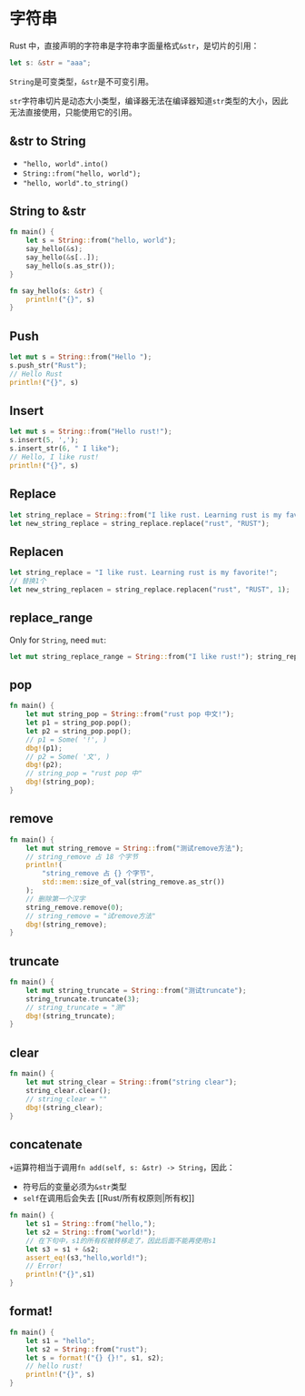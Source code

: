 # 字符串

Rust 中，直接声明的字符串是字符串字面量格式`&str`，是切片的引用：

```rust
let s: &str = "aaa";
```

`String`是可变类型，`&str`是不可变引用。

`str`字符串切片是动态大小类型，编译器无法在编译器知道`str`类型的大小，因此无法直接使用，只能使用它的引用。

## &str to String

- `"hello, world".into()`
- `String::from("hello, world");`
- `"hello, world".to_string()`

## String to &str

```rust
fn main() {
    let s = String::from("hello, world");
    say_hello(&s);
    say_hello(&s[..]);
    say_hello(s.as_str());
}

fn say_hello(s: &str) {
    println!("{}", s)
}
```

## Push

```rust
let mut s = String::from("Hello ");
s.push_str("Rust");
// Hello Rust
println!("{}", s)
```

## Insert

```rust
let mut s = String::from("Hello rust!");
s.insert(5, ',');
s.insert_str(6, " I like");
// Hello, I like rust!
println!("{}", s)
```

## Replace

```rust
let string_replace = String::from("I like rust. Learning rust is my favorite!"); 
let new_string_replace = string_replace.replace("rust", "RUST");
```

## Replacen

```rust
let string_replace = "I like rust. Learning rust is my favorite!";
// 替换1个
let new_string_replacen = string_replace.replacen("rust", "RUST", 1);
```

## replace_range

Only for `String`, need `mut`:

```rust
let mut string_replace_range = String::from("I like rust!"); string_replace_range.replace_range(7..8, "R");
```

## pop

```rust
fn main() { 
    let mut string_pop = String::from("rust pop 中文!"); 
    let p1 = string_pop.pop(); 
    let p2 = string_pop.pop(); 
    // p1 = Some( '!', ) 
    dbg!(p1); 
    // p2 = Some( '文', ) 
    dbg!(p2); 
    // string_pop = "rust pop 中"
    dbg!(string_pop); 
}
```

## remove

```rust
fn main() {
    let mut string_remove = String::from("测试remove方法");
    // string_remove 占 18 个字节
    println!(
        "string_remove 占 {} 个字节",
        std::mem::size_of_val(string_remove.as_str())
    );
    // 删除第一个汉字
    string_remove.remove(0);
    // string_remove = "试remove方法"
    dbg!(string_remove);
}
```

## truncate

```rust
fn main() {
    let mut string_truncate = String::from("测试truncate");
    string_truncate.truncate(3);
    // string_truncate = "测"
    dbg!(string_truncate);
}
```

## clear

```rust
fn main() {
    let mut string_clear = String::from("string clear");
    string_clear.clear();
    // string_clear = ""
    dbg!(string_clear);
}
```

## concatenate

`+`运算符相当于调用`fn add(self, s: &str) -> String`，因此：

- 符号后的变量必须为`&str`类型
- `self`在调用后会失去 [[Rust/所有权原则|所有权]]

```rust
fn main() {
    let s1 = String::from("hello,");
    let s2 = String::from("world!");
    // 在下句中，s1的所有权被转移走了，因此后面不能再使用s1
    let s3 = s1 + &s2;
    assert_eq!(s3,"hello,world!");
    // Error!
    println!("{}",s1)
}
```

## format!

```rust
fn main() {
    let s1 = "hello";
    let s2 = String::from("rust");
    let s = format!("{} {}!", s1, s2);
    // hello rust!
    println!("{}", s)
}
```

